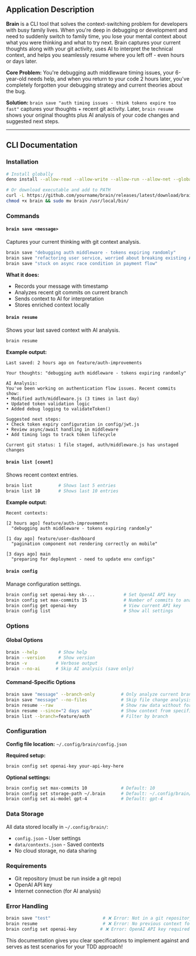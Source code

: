 ## Application Description

**Brain** is a CLI tool that solves the context-switching problem for developers with busy family lives. When you're deep in debugging or development and need to suddenly switch to family time, you lose your mental context about what you were thinking and what to try next. Brain captures your current thoughts along with your git activity, uses AI to interpret the technical context, and helps you seamlessly resume where you left off - even hours or days later.

**Core Problem:** You're debugging auth middleware timing issues, your 6-year-old needs help, and when you return to your code 2 hours later, you've completely forgotten your debugging strategy and current theories about the bug.

**Solution:** `brain save "auth timing issues - think tokens expire too fast"` captures your thoughts + recent git activity. Later, `brain resume` shows your original thoughts plus AI analysis of your code changes and suggested next steps.

-----

## CLI Documentation

### Installation

```bash
# Install globally
deno install --allow-read --allow-write --allow-run --allow-net --global --name brain https://github.com/yourname/brain/raw/main/src/main.ts

# Or download executable and add to PATH
curl -L https://github.com/yourname/brain/releases/latest/download/brain-linux -o brain
chmod +x brain && sudo mv brain /usr/local/bin/
```

### Commands

#### `brain save <message>`

Captures your current thinking with git context analysis.

```bash
brain save "debugging auth middleware - tokens expiring randomly"
brain save "refactoring user service, worried about breaking existing API"
brain save "stuck on async race condition in payment flow"
```

**What it does:**

- Records your message with timestamp
- Analyzes recent git commits on current branch
- Sends context to AI for interpretation
- Stores enriched context locally

#### `brain resume`

Shows your last saved context with AI analysis.

```bash
brain resume
```

**Example output:**

```
Last saved: 2 hours ago on feature/auth-improvements

Your thoughts: "debugging auth middleware - tokens expiring randomly"

AI Analysis:
You've been working on authentication flow issues. Recent commits show:
• Modified auth/middleware.js (3 times in last day)
• Updated token validation logic  
• Added debug logging to validateToken()

Suggested next steps:
• Check token expiry configuration in config/jwt.js
• Review async/await handling in middleware
• Add timing logs to track token lifecycle

Current git status: 1 file staged, auth/middleware.js has unstaged changes
```

#### `brain list [count]`

Shows recent context entries.

```bash
brain list          # Shows last 5 entries
brain list 10       # Shows last 10 entries
```

**Example output:**

```
Recent contexts:

[2 hours ago] feature/auth-improvements
  "debugging auth middleware - tokens expiring randomly"

[1 day ago] feature/user-dashboard  
  "pagination component not rendering correctly on mobile"

[3 days ago] main
  "preparing for deployment - need to update env configs"
```

#### `brain config`

Manage configuration settings.

```bash
brain config set openai-key sk-...           # Set OpenAI API key
brain config set max-commits 15              # Number of commits to analyze  
brain config get openai-key                  # View current API key
brain config list                            # Show all settings
```

### Options

#### Global Options

```bash
brain --help        # Show help
brain --version     # Show version
brain -v           # Verbose output
brain --no-ai      # Skip AI analysis (save only)
```

#### Command-Specific Options

```bash
brain save "message" --branch-only          # Only analyze current branch (default)
brain save "message" --no-files             # Skip file change analysis
brain resume --raw                          # Show raw data without formatting
brain resume --since="2 days ago"           # Show context from specific timeframe
brain list --branch=feature/auth            # Filter by branch
```

### Configuration

**Config file location:** `~/.config/brain/config.json`

**Required setup:**

```bash
brain config set openai-key your-api-key-here
```

**Optional settings:**

```bash
brain config set max-commits 10             # Default: 10
brain config set storage-path ~/.brain      # Default: ~/.config/brain/data
brain config set ai-model gpt-4             # Default: gpt-4
```

### Data Storage

All data stored locally in `~/.config/brain/`:

- `config.json` - User settings
- `data/contexts.json` - Saved contexts
- No cloud storage, no data sharing

### Requirements

- Git repository (must be run inside a git repo)
- OpenAI API key
- Internet connection (for AI analysis)

### Error Handling

```bash
brain save "test"                    # ❌ Error: Not in a git repository
brain resume                         # ❌ Error: No previous context found  
brain config set openai-key         # ❌ Error: OpenAI API key required
```

This documentation gives you clear specifications to implement against and serves as test scenarios for your TDD approach!